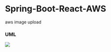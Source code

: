 # Spring-Boot-React-AWS
aws image upload

### UML
<image src = "https://user-images.githubusercontent.com/104622435/208240021-66b54506-75a9-4df2-b746-d29cab4e95a6.png"/>
